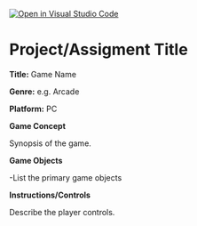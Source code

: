 [![Open in Visual Studio Code](https://classroom.github.com/assets/open-in-vscode-c66648af7eb3fe8bc4f294546bfd86ef473780cde1dea487d3c4ff354943c9ae.svg)](https://classroom.github.com/online_ide?assignment_repo_id=8403014&assignment_repo_type=AssignmentRepo)
# Project/Assigment Title
**Title:** Game Name

**Genre:** e.g. Arcade

**Platform:** PC

**Game Concept**

Synopsis of the game. 

**Game Objects**

-List the primary game objects

**Instructions/Controls**

Describe the player controls.

